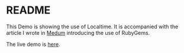 # README

This Demo is showing the use of Localtime.
It is accompanied with the article I wrote in [Medum][MED] introducing the use of RubyGems.

The live demo is [here][DEMO].

[MED]: <https://medium.com/實用的rubygems/local-time-根據瀏覽器調節用家的系統時間-23bf0ca0b3f6>
[DEMO]: <http://demo-local-time.herokuapp.com>

